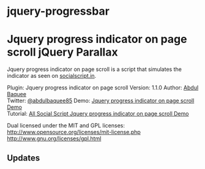 # jquery-progressbar
Jquery progress indicator on page scroll
jQuery Parallax
===============

Jquery progress indicator on page scroll is a script that simulates the indicator as seen on [socialscript.in](http://www.socialscript.in/).

Plugin: Jquery progress indicator on page scroll
Version: 1.1.0
Author: [Abdul Baquee](http://www.socialscript.in/)  
Twitter: [@abdulbaquee85](http://www.twitter.com/abdulbaquee85)
Demo: [Jquery progress indicator on page scroll Demo](http://www.socialscript.in/jquery-progress-indicator-on-page-scroll/)  
Tutorial: [All Social Script Jquery progress indicator on page scroll Demo](http://www.socialscript.in/jquery-plugins/jquery-progressbar/examples/)  

Dual licensed under the MIT and GPL licenses:
http://www.opensource.org/licenses/mit-license.php
http://www.gnu.org/licenses/gpl.html

Updates
-------
